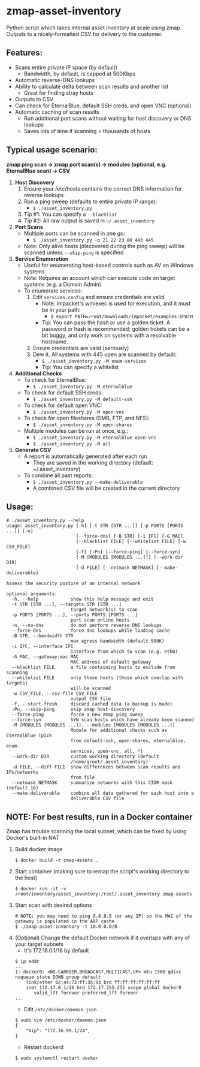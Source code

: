 # zmap-asset-inventory
Python script which takes internal asset inventory at scale using zmap.  Outputs to a nicely-formatted CSV for delivery to the customer.


## Features:
* Scans entire private IP space (by default)
    * Bandwidth, by default, is capped at 500Kbps
* Automatic reverse-DNS lookups
* Ability to calculate delta between scan results and another list
    * Great for finding stray hosts
* Outputs to CSV
* Can check for EternalBlue, default SSH creds, and open VNC (optional)
* Automatic caching of scan results
    * Run additional port scans without waiting for host discovery or DNS lookups 
    * Saves lots of time if scanning > thousands of hosts


## Typical usage scenario:

**zmap ping scan &rarr; zmap port scan(s) &rarr; modules (optional, e.g. EternalBlue scan) &rarr; CSV**

1. **Host Discovery**
    1. Ensure your /etc/hosts contains the correct DNS information for reverse lookups
    1. Run a ping sweep (defaults to entire private IP range):
        - `$ ./asset_inventory.py`
    1. Tip #1: You can specify a `--blacklist`
    1. Tip #2: All raw output is saved in `~/.asset_inventory`
1. **Port Scans**
    - Multiple ports can be scanned in one go:
        - `$ ./asset_inventory.py -p 21 22 23 80 443 445`
    - Note: Only alive hosts (discovered during the ping sweep) will be scanned unless `--skip-ping` is specified
1. **Service Enumeration**
    - Useful for enumerating host-based controls such as AV on Windows systems
    - Note: Requires an account which can execute code on target systems (e.g. a Domain Admin)
    - To enumerate services:
        1. Edit `services.config` and ensure credentials are valid
            - Note: Impacket's wmiexec is used for execution, and it must be in your path:
                - `$ export PATH=/root/Downloads/impacket/examples:$PATH`
            - Tip: You can pass the hash or use a golden ticket.  A password or hash is recommended; golden tickets can be a bit buggy, and only work on systems with a resolvable hostname.
        1. Ensure credentials are valid (seriously)
        1. Dew it.  All systems with 445 open are scanned by default:
            - `$ ./asset_inventory.py -M enum-services`
            - Tip: You can specify a whitelist 
1. **Additional Checks**
    - To check for EternalBlue:
        - `$ ./asset_inventory.py -M eternalblue`
    - To check for default SSH creds:
        - `$ ./asset_inventory.py -M default-ssh`
    - To check for default open VNC:
        - `$ ./asset_inventory.py -M open-vnc`
    - To check for open fileshares (SMB, FTP, and NFS):
        - `$ ./asset_inventory.py -M open-shares`
    - Multiple modules can be run at once, e.g.:
        - `$ ./asset_inventory.py -M eternalblue open-vnc`
        - `$ ./asset_inventory.py -M all`
1. **Generate CSV**
    - A report is automatically generated after each run
        - They are saved in the working directory (default: ~/.asset_inventory)
    - To combine all past reports:
        - `$ ./asset_inventory.py --make-deliverable`
        - A combined CSV file will be created in the current directory


## Usage:
~~~
# ./asset_inventory.py --help
usage: asset_inventory.py [-h] [-t STR [STR ...]] [-p PORTS [PORTS ...]] [-n]
                          [--force-dns] [-B STR] [-i IFC] [-G MAC]
                          [--blacklist FILE] [--whitelist FILE] [-w CSV_FILE]
                          [-f] [-Pn] [--force-ping] [--force-syn]
                          [-M [MODULES [MODULES ...]]] [--work-dir DIR]
                          [-d FILE] [--netmask NETMASK] [--make-deliverable]

Assess the security posture of an internal network

optional arguments:
  -h, --help            show this help message and exit
  -t STR [STR ...], --targets STR [STR ...]
                        target network(s) to scan
  -p PORTS [PORTS ...], --ports PORTS [PORTS ...]
                        port-scan online hosts
  -n, --no-dns          do not perform reverse DNS lookups
  --force-dns           force dns lookups while loading cache
  -B STR, --bandwidth STR
                        max egress bandwidth (default 500K)
  -i IFC, --interface IFC
                        interface from which to scan (e.g. eth0)
  -G MAC, --gateway-mac MAC
                        MAC address of default gateway
  --blacklist FILE      a file containing hosts to exclude from scanning
  --whitelist FILE      only these hosts (those which overlap with targets)
                        will be scanned
  -w CSV_FILE, --csv-file CSV_FILE
                        output CSV file
  -f, --start-fresh     discard cached data (a backup is made)
  -Pn, --skip-ping      skip zmap host-discovery
  --force-ping          force a new zmap ping sweep
  --force-syn           SYN scan hosts which have already been scanned
  -M [MODULES [MODULES ...]], --modules [MODULES [MODULES ...]]
                        Module for additional checks such as EternalBlue (pick
                        from default-ssh, open-shares, eternalblue, enum-
                        services, open-vnc, all, *)
  --work-dir DIR        custom working directory (default
                        /home/groot/.asset_inventory)
  -d FILE, --diff FILE  show differences between scan results and IPs/networks
                        from file
  --netmask NETMASK     summarize networks with this CIDR mask (default 16)
  --make-deliverable    combine all data gathered for each host into a
                        deliverable CSV file
~~~

## NOTE: For best results, run in a Docker container
Zmap has trouble scanning the local subnet, which can be fixed by using Docker's built-in NAT

1. Build docker image
    ~~~
    $ docker build -t zmap-assets .
    ~~~
1. Start container (making sure to remap the script's working directory to the host)
    ~~~
    $ docker run -it -v /root/inventory/asset_inventory:/root/.asset_inventory zmap-assets
    ~~~
1. Start scan with desired options
    ~~~
    # NOTE: you may need to ping 8.8.8.8 (or any IP) so the MAC of the gateway is populated in the ARP cache
    $ ./zmap-asset-inventory -t 10.0.0.0/8
    ~~~
1. (Optional) Change the default Docker network if it overlaps with any of your target subnets
    - It's 172.16.0.1/16 by default
    ~~~
    $ ip addr
    ...
    1: docker0: <NO-CARRIER,BROADCAST,MULTICAST,UP> mtu 1500 qdisc noqueue state DOWN group default 
        link/ether 02:44:73:ff:35:93 brd ff:ff:ff:ff:ff:ff
        inet 172.17.0.1/16 brd 172.17.255.255 scope global docker0
           valid_lft forever preferred_lft forever
    ...
    ~~~
    - Edit `/etc/docker/daemon.json`
    ~~~
    $ sudo vim /etc/docker/daemon.json
    {
        "bip": "172.16.99.1/24",
    }
    ~~~
    - Restart dockerd
    ~~~
    $ sudo systemctl restart docker
    ~~~
